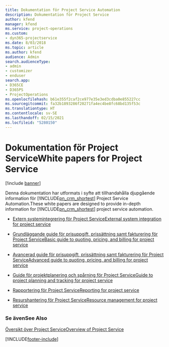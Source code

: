 ```yaml
---
title: Dokumentation för Project Service Automation
description: Dokumentation för Project Service
author: kfend
manager: kfend
ms.service: project-operations
ms.custom:
- dyn365-projectservice
ms.date: 8/03/2018
ms.topic: article
ms.author: kfend
audience: Admin
search.audienceType:
- admin
- customizer
- enduser
search.app:
- D365CE
- D365PS
- ProjectOperations
ms.openlocfilehash: b61e355f2caf2ce977e35e3ed3cdba0e855227cc
ms.sourcegitcommit: fa32b1893286f20271fa4ec4be8fc68bd135f53c
ms.translationtype: HT
ms.contentlocale: sv-SE
ms.lasthandoff: 02/15/2021
ms.locfileid: "5280150"
---
```

# <a name="white-papers-for-project-service"></a><span data-ttu-id="a8b28-103">Dokumentation för Project Service</span><span class="sxs-lookup"><span data-stu-id="a8b28-103">White papers for Project Service</span></span>

[!include [banner](../includes/psa-now-project-operations.md)]

<span data-ttu-id="a8b28-104">Denna dokumentation har utformats i syfte att tillhandahålla djupgående information för [!INCLUDE[pn_crm_shortest](../includes/pn-crm-shortest.md)] Project Service Automation.</span><span class="sxs-lookup"><span data-stu-id="a8b28-104">These white papers are designed to provide in-depth information for [!INCLUDE[pn_crm_shortest](../includes/pn-crm-shortest.md)] project service automation.</span></span>

-   [<span data-ttu-id="a8b28-105">Extern systemintegrering för Project Service</span><span class="sxs-lookup"><span data-stu-id="a8b28-105">External system integration for project service</span></span>](https://go.microsoft.com/fwlink/?LinkId=825445)

-   [<span data-ttu-id="a8b28-106">Grundläggande guide för prisuppgift, prissättning samt fakturering för Project Service</span><span class="sxs-lookup"><span data-stu-id="a8b28-106">Basic guide to quoting, pricing, and billing for project service</span></span>](https://go.microsoft.com/fwlink/?LinkId=825241)

-   [<span data-ttu-id="a8b28-107">Avancerad guide för prisuppgift, prissättning samt fakturering för Project Service</span><span class="sxs-lookup"><span data-stu-id="a8b28-107">Advanced guide to quoting, pricing, and billing for project service</span></span>](https://go.microsoft.com/fwlink/?LinkId=825242)

-   [<span data-ttu-id="a8b28-108">Guide för projektplanering och spårning för Project Service</span><span class="sxs-lookup"><span data-stu-id="a8b28-108">Guide to project planning and tracking for project service</span></span>](https://go.microsoft.com/fwlink/?LinkId=825243)

-   [<span data-ttu-id="a8b28-109">Rapportering för Project Service</span><span class="sxs-lookup"><span data-stu-id="a8b28-109">Reporting for project service</span></span>](https://go.microsoft.com/fwlink/?LinkId=825446)

-   [<span data-ttu-id="a8b28-110">Resurshantering för Project Service</span><span class="sxs-lookup"><span data-stu-id="a8b28-110">Resource management for project service</span></span>](https://go.microsoft.com/fwlink/?LinkId=825244)

### <a name="see-also"></a><span data-ttu-id="a8b28-111">Se även</span><span class="sxs-lookup"><span data-stu-id="a8b28-111">See Also</span></span>
 [<span data-ttu-id="a8b28-112">Översikt över Project Service</span><span class="sxs-lookup"><span data-stu-id="a8b28-112">Overview of Project Service</span></span>](../psa/overview.md)


[!INCLUDE[footer-include](../includes/footer-banner.md)]